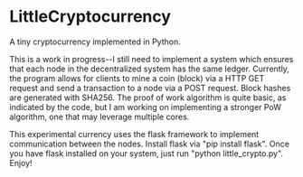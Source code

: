# LittleCryptocurrency
A tiny cryptocurrency implemented in Python. 

This is a work in progress--I still need to implement a system which ensures that each node in the decentralized system has the same ledger. Currently, the program allows for clients to mine a coin (block) via a HTTP GET request and send a transaction to a node via a POST request. Block hashes are generated with SHA256. The proof of work algorithm is quite basic, as indicated by the code, but I am working on implementing a stronger PoW algorithm, one that may leverage multiple cores.

This experimental currency uses the flask framework to implement communication between the nodes. Install flask via "pip install flask". Once you have flask installed on your system, just run "python little_crypto.py". Enjoy!

